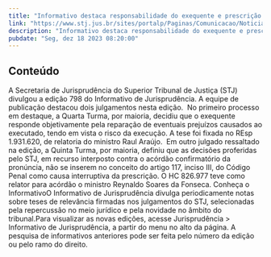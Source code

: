 ```yaml
---
title: "Informativo destaca responsabilidade do exequente e prescrição em processo do júri"
link: "https://www.stj.jus.br/sites/portalp/Paginas/Comunicacao/Noticias/2023/18122023-Informativo-destaca-responsabilidade-do-exequente-e-prescricao-em-processo-do-juri.aspx"
description: "Informativo destaca responsabilidade do exequente e prescrição em processo do júri"
pubdate: "Seg, dez 18 2023 08:20:00"
---
```


## Conteúdo

A Secretaria de Jurisprudência do Superior Tribunal de Justiça (STJ) divulgou a edição 798 do Informativo de Jurisprudência. A equipe de publicação destacou dois julgamentos nesta edição.  No primeiro processo em destaque, a Quarta Turma, por maioria, decidiu que o exequente responde objetivamente pela reparação de eventuais prejuízos causados ao executado, tendo em vista o risco da execução. A tese foi fixada no REsp 1.931.620, de relatoria do ministro Raul Araújo.  Em outro julgado ressaltado na edição, a Quinta Turma, por maioria, definiu que as decisões proferidas pelo STJ, em recurso interposto contra o acórdão confirmatório da pronúncia, não se inserem no conceito do artigo 117, inciso III, do Código Penal como causa interruptiva da prescrição. O HC 826.977 teve como relator para acórdão o ministro Reynaldo Soares da Fonseca. Conheça o InformativoO Informativo de Jurisprudência divulga periodicamente notas sobre teses de relevância firmadas nos julgamentos do STJ, selecionadas pela repercussão no meio jurídico e pela novidade no âmbito do tribunal.Para visualizar as novas edições, acesse Jurisprudência > Informativo de Jurisprudência, a partir do menu no alto da página. A pesquisa de informativos anteriores pode ser feita pelo número da edição ou pelo ramo do direito.

